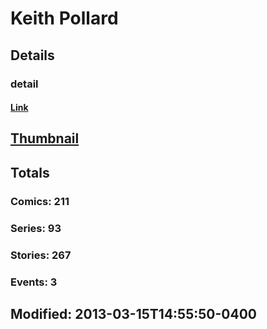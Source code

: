 # Keith  Pollard 
## Details
### detail
#### [Link](http://marvel.com/comics/creators/1267/keith_pollard?utm_campaign=apiRef&utm_source=225578a89fc76f3d20fbffda5d17a88d)
## [Thumbnail](http://i.annihil.us/u/prod/marvel/i/mg/c/e0/4bc47e9b7e39a.jpg)
## Totals
### Comics: 211
### Series: 93
### Stories: 267
### Events: 3
## Modified: 2013-03-15T14:55:50-0400